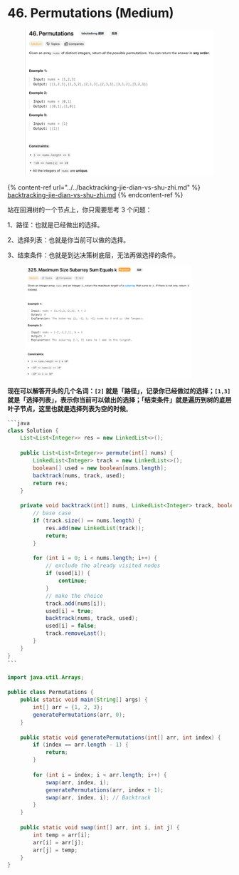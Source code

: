 # 46. Permutations (Medium)

<figure><img src="../../../.gitbook/assets/image (5).png" alt=""><figcaption></figcaption></figure>

{% content-ref url="../../backtracking-jie-dian-vs-shu-zhi.md" %}
[backtracking-jie-dian-vs-shu-zhi.md](../../backtracking-jie-dian-vs-shu-zhi.md)
{% endcontent-ref %}

站在回溯树的一个节点上，你只需要思考 3 个问题：

1、路径：也就是已经做出的选择。

2、选择列表：也就是你当前可以做的选择。

3、结束条件：也就是到达决策树底层，无法再做选择的条件。

<figure><img src="../../../.gitbook/assets/image (6).png" alt="" width="375"><figcaption></figcaption></figure>

**现在可以解答开头的几个名词：`[2]` 就是「路径」，记录你已经做过的选择；`[1,3]` 就是「选择列表」，表示你当前可以做出的选择；「结束条件」就是遍历到树的底层叶子节点，这里也就是选择列表为空的时候**。

````java
```java
class Solution {
    List<List<Integer>> res = new LinkedList<>();

    public List<List<Integer>> permute(int[] nums) {
        LinkedList<Integer> track = new LinkedList<>();
        boolean[] used = new boolean[nums.length];
        backtrack(nums, track, used);
        return res;
    }

    private void backtrack(int[] nums, LinkedList<Integer> track, boolean[] used) {
        // base case
        if (track.size() == nums.length) {
            res.add(new LinkedList(track));
            return;
        }

        for (int i = 0; i < nums.length; i++) {
            // exclude the already visited nodes
            if (used[i]) {
                continue;
            }
            // make the choice
            track.add(nums[i]);
            used[i] = true;
            backtrack(nums, track, used);
            used[i] = false;
            track.removeLast();
        }
    }
}
```
````

```java
import java.util.Arrays;

public class Permutations {
    public static void main(String[] args) {
        int[] arr = {1, 2, 3};
        generatePermutations(arr, 0);
    }

    public static void generatePermutations(int[] arr, int index) {
        if (index == arr.length - 1) {
            return;
        }

        for (int i = index; i < arr.length; i++) {
            swap(arr, index, i); 
            generatePermutations(arr, index + 1);
            swap(arr, index, i); // Backtrack
        }
    }

    public static void swap(int[] arr, int i, int j) {
        int temp = arr[i];
        arr[i] = arr[j];
        arr[j] = temp;
    }
}

```
